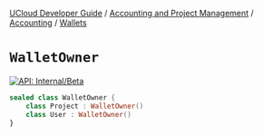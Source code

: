 [UCloud Developer Guide](/docs/developer-guide/README.md) / [Accounting and Project Management](/docs/developer-guide/accounting-and-projects/README.md) / [Accounting](/docs/developer-guide/accounting-and-projects/accounting/README.md) / [Wallets](/docs/developer-guide/accounting-and-projects/accounting/wallets.md)

# `WalletOwner`


[![API: Internal/Beta](https://img.shields.io/static/v1?label=API&message=Internal/Beta&color=red&style=flat-square)](/docs/developer-guide/core/api-conventions.md)



```kotlin
sealed class WalletOwner {
    class Project : WalletOwner()
    class User : WalletOwner()
}
```


